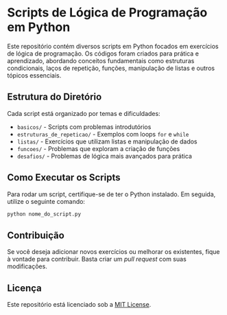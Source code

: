 # Scripts de Lógica de Programação em Python

Este repositório contém diversos scripts em Python focados em exercícios de lógica de programação. Os códigos foram criados para prática e aprendizado, abordando conceitos fundamentais como estruturas condicionais, laços de repetição, funções, manipulação de listas e outros tópicos essenciais.

## Estrutura do Diretório

Cada script está organizado por temas e dificuldades:

- `basicos/` - Scripts com problemas introdutórios
- `estruturas_de_repeticao/` - Exemplos com loops `for` e `while`
- `listas/` - Exercícios que utilizam listas e manipulação de dados
- `funcoes/` - Problemas que exploram a criação de funções
- `desafios/` - Problemas de lógica mais avançados para prática

## Como Executar os Scripts

Para rodar um script, certifique-se de ter o Python instalado. Em seguida, utilize o seguinte comando:

```sh
python nome_do_script.py
```

## Contribuição

Se você deseja adicionar novos exercícios ou melhorar os existentes, fique à vontade para contribuir. Basta criar um *pull request* com suas modificações.

## Licença

Este repositório está licenciado sob a [MIT License](LICENSE).
